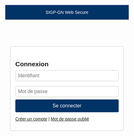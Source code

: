 <!DOCTYPE html>
<html lang="fr">
<head>
  <meta charset="UTF-8">
  <title>SIGP-GN Web Secure</title>
  <meta name="viewport" content="width=device-width,initial-scale=1">
  <style>
    :root {
      --primary: #003366;
      --light: #f0f0f0;
      --accent: #0055aa;
      --bg-list: #eef;
      --centered: flex;
    }
    * { box-sizing:border-box; margin:0; padding:0; }
    body, html { height:100%; font-family: Arial, sans-serif; }
    .hidden { display:none; }
    header { background:var(--primary); color:#fff; padding:1rem; text-align:center; }
    main { padding:1rem; }
    .center { display: var(--centered); flex-direction:column; align-items:center; justify-content:center; }
    form { background:#fff; padding:1rem; border:1px solid #ccc; border-radius:4px; width:100%; max-width:400px; margin:1rem auto; }
    form input, form textarea, form select {
      width:100%; margin:.5rem 0; padding:.5rem; font-size:1rem; border:1px solid #ccc; border-radius:4px;
    }
    form button { width:100%; padding:.75rem; background:var(--primary); color:#fff; border:none; border-radius:4px; font-size:1rem; cursor:pointer; }
    nav { display:flex; flex-wrap:wrap; background:var(--light); }
    nav button { flex:1 1 auto; padding:.75rem; border:none; background:none; cursor:pointer; transition:.2s; }
    nav button.active, nav button:hover { background:var(--accent); color:#fff; }
    .tab { display:none; }
    .tab.active { display:block; }
    ul { list-style:none; margin:1rem 0; max-width:600px; }
    ul li { background:var(--bg-list); margin:.3rem 0; padding:.6rem; border-radius:4px; display:flex; justify-content:space-between; }
    ul li button { background:red; color:#fff; border:none; border-radius:4px; cursor:pointer; padding:.3rem .6rem; }
  </style>
  <script src="https://cdnjs.cloudflare.com/ajax/libs/jszip/3.10.0/jszip.min.js"></script>
</head>
<body>
  <header>SIGP-GN Web Secure</header>

  <!-- Écran de login -->
  <main id="login" class="center">
    <form id="loginForm">
      <h2>Connexion</h2>
      <input type="text" id="uName" placeholder="Identifiant" required>
      <input type="password" id="uPass" placeholder="Mot de passe" required>
      <button type="submit">Se connecter</button>
      <p><a href="#" id="toRegister">Créer un compte</a> | <a href="#" id="toReset">Mot de passe oublié</a></p>
    </form>
    <form id="regForm" class="hidden">
      <h2>Créer un compte</h2>
      <input type="text" id="rName" placeholder="Identifiant" required>
      <input type="password" id="rPass" placeholder="Mot de passe" required>
      <input type="password" id="rPass2" placeholder="Confirmer mot de passe" required>
      <button type="submit">Créer</button>
      <p><a href="#" id="toLogin1">Retour</a></p>
    </form>
    <form id="resetForm" class="hidden">
      <h2>Réinitialiser mot de passe</h2>
      <input type="text" id="resetName" placeholder="Identifiant" required>
      <button type="submit">Envoyer lien</button>
      <p><a href="#" id="toLogin2">Retour</a></p>
    </form>
  </main>

  <!-- Interface principale -->
  <nav id="tabs" class="hidden"></nav>
  <main id="content" class="hidden">
    <!-- Les modules seront injectés dynamiquement -->
  </main>

  <script>
  // Stockage des utilisateurs (demo)
  const USERS = JSON.parse(localStorage.getItem('users')||'[]');

  // Modules
  const MODULES = [
    { id:'fpr',    title:'FPR',       fields:['Nom','Prénom','DOB','Motif'],           listKey:'fpr',    listLabels:['nom','prenom','dob','motif']},
    { id:'siv',    title:'SIV',       fields:['Immatriculation','Propriétaire','Infos'], listKey:'siv',    listLabels:['imm','prop','infos']},
    { id:'aud',    title:'Auditions', fields:['Nom','Prénom','DOB','Contenu'],       listKey:'aud',    listLabels:['nom','prenom','dob','content']},
    { id:'garde',  title:'Garde à vue',fields:['Nom','Prénom','DOB','Motif','NoAgent'],listKey:'garde',  listLabels:['nom','prenom','dob','motif','agent']},
    { id:'urg',    title:'Urgences',  fields:['Num','Localisation','Message'],        listKey:'urg',    listLabels:['num','loc','msg']},
    { id:'proc',   title:'Procureur', fields:['Type','Statut'],                      listKey:'proc',   listLabels:['type','statut'], autoRef:true},
    { id:'just',   title:'Justice',   fields:['Réf','Description','Date'],            listKey:'just',   listLabels:['ref','desc','date']}
  ];

  // Authentification
  const loginForm = document.getElementById('loginForm'),
        regForm   = document.getElementById('regForm'),
        resetForm = document.getElementById('resetForm'),
        loginPage = document.getElementById('login'),
        tabsNav   = document.getElementById('tabs'),
        content   = document.getElementById('content');

  document.getElementById('toRegister').onclick = _=> toggleForms('reg');
  document.getElementById('toReset').onclick    = _=> toggleForms('reset');
  document.getElementById('toLogin1').onclick   = _=> toggleForms('login');
  document.getElementById('toLogin2').onclick   = _=> toggleForms('login');

  function toggleForms(f){
    loginForm.parentElement.classList.toggle('hidden', f!=='login');
    regForm.classList.toggle('hidden', f!=='reg');
    resetForm.classList.toggle('hidden', f!=='reset');
  }

  loginForm.onsubmit = e=>{
    e.preventDefault();
    const u=uName.value, p=uPass.value;
    if(USERS.find(x=>x.name===u && x.pass===p)){
      initApp();
    } else alert('Identifiant ou mot de passe invalide');
  };

  regForm.onsubmit = e=>{
    e.preventDefault();
    const u=rName.value, p1=rPass.value, p2=rPass2.value;
    if(p1!==p2){ alert('Les mots de passe ne correspondent pas'); return; }
    USERS.push({name:u,pass:p1});
    localStorage.setItem('users', JSON.stringify(USERS));
    alert('Compte créé. Connecte-toi.');
    toggleForms('login');
  };

  resetForm.onsubmit = e=>{
    e.preventDefault();
    alert('Un lien de réinitialisation a été envoyé (simulation).');
    toggleForms('login');
  };

  // Initialisation de l’app
  function initApp(){
    loginPage.classList.add('hidden');
    tabsNav.classList.remove('hidden');
    content.classList.remove('hidden');
    buildTabs();
    activate('fpr');
  }

  function buildTabs(){
    MODULES.forEach(m=>{
      // onglet
      const btn=document.createElement('button');
      btn.id='tab-'+m.id; btn.textContent=m.title;
      btn.onclick=_=>activate(m.id);
      tabsNav.appendChild(btn);
      // section
      const sec=document.createElement('section');
      sec.id=m.id; sec.className='tab';
      // Formulaire générique
      let html=`<h2>${m.title}</h2><form id="${m.id}Form">`;
      if(m.autoRef) html+=`<input readonly value="10585${Math.floor(1000+Math.random()*9000)}" id="${m.id}Ref"><br>`;
      m.fields.forEach(f=> html+=`<input placeholder="${f}" id="${m.id+f.replace(/\\s/g,'')}" required><br>`);
      html+=`<button>Enregistrer</button></form><ul id="${m.listKey}List"></ul>`;
      sec.innerHTML=html;
      content.appendChild(sec);
    });
    // Export
    const exp=document.createElement('button');
    exp.textContent='Exporter tous (ZIP)';
    exp.onclick=exportAll;
    tabsNav.appendChild(exp);
  }

  function activate(id){
    MODULES.forEach(m=>{
      document.getElementById(m.id).classList.toggle('active', m.id===id);
      document.getElementById('tab-'+m.id).classList.toggle('active', m.id===id);
    });
    renderModule(id);
  }

  function renderModule(id){
    const m=MODULES.find(x=>x.id===id);
    const key=m.listKey;
    const listId=key+'List';
    // setup submit
    const form=document.getElementById(id+'Form');
    form.onsubmit=e=>{
      e.preventDefault();
      const obj={date:new Date().toLocaleString()};
      if(m.autoRef) obj.ref=document.getElementById(id+'Ref').value;
      m.fields.forEach(f=>{
        const prop=f.replace(/\s/g,'').toLowerCase();
        obj[prop]=document.getElementById(id+f.replace(/\s/g,'')).value;
      });
      // phone/motif d'urgence
      saveData(key,obj);
      form.reset();
      renderList(key,listId,obj=>formatItem(m,obj));
    };
    // affichage
    renderList(key,listId,obj=>formatItem(m,obj));
  }

  function saveData(key,data){
    const arr=JSON.parse(localStorage.getItem(key)||'[]');
    arr.push(data);
    localStorage.setItem(key, JSON.stringify(arr));
  }

  function renderList(key,listId,fmt){
    const ul=document.getElementById(listId);
    const arr=JSON.parse(localStorage.getItem(key)||'[]');
    ul.innerHTML=arr.map((o,i)=>`<li>${fmt(o)}<button onclick="deleteItem('${key}',${i})">X</button></li>`).join('');
  }

  function deleteItem(key,i){
    const arr=JSON.parse(localStorage.getItem(key)||'[]');
    arr.splice(i,1);
    localStorage.setItem(key, JSON.stringify(arr));
    renderList(key,key+'List',o=>o.date+' …');  // re-render
  }

  function formatItem(m,obj){
    return m.autoRef
      ? `[${obj.ref}] ${m.fields.map(f=>obj[f.replace(/\s/g,'').toLowerCase()]).join(' – ')} (${obj.date})`
      : `${m.fields.map(f=>obj[f.replace(/\s/g,'').toLowerCase()]).join(' – ')} (${obj.date})`;
  }

  // Export ZIP
  async function exportAll(){
    const zip=new JSZip();
    MODULES.forEach(m=>{
      const arr=JSON.parse(localStorage.getItem(m.listKey)||'[]');
      zip.folder(m.title).file(m.listKey+'.json',JSON.stringify(arr,null,2));
    });
    const blob=await zip.generateAsync({type:'blob'});
    const a=document.createElement('a');
    a.href=URL.createObjectURL(blob);
    a.download='SIGP-GN.zip';
    a.click();
  }
  </script>
</body>
</html>
